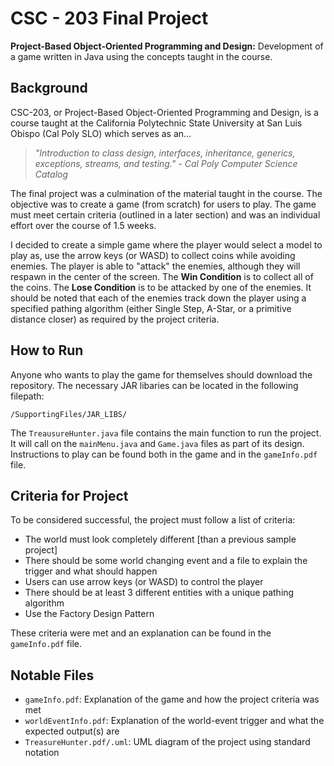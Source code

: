 # **CSC - 203 Final Project**
**Project-Based Object-Oriented Programming and Design:** Development of a game written in Java using the concepts taught in the course.

## **Background**
CSC-203, or Project-Based Object-Oriented Programming and Design, is a course taught at the California Polytechnic State University at San Luis Obispo (Cal Poly SLO) which serves as an...
> *"Introduction to class design, interfaces, inheritance, generics, exceptions, streams, and testing." - Cal Poly Computer Science Catalog*

The final project was a culmination of the material taught in the course. The objective was to create a game (from scratch) for users to play. The game must meet certain criteria (outlined in a later section) and was an individual effort over the course of 1.5 weeks.

I decided to create a simple game where the player would select a model to play as, use the arrow keys (or WASD) to collect coins while avoiding enemies. The player is able to "attack" the enemies, although they will respawn in the center of the screen. The **Win Condition** is to collect all of the coins. The **Lose Condition** is to be attacked by one of the enemies. It should be noted that each of the enemies track down the player using a specified pathing algorithm (either Single Step, A-Star, or a primitive distance closer) as required by the project criteria. 

## **How to Run**
Anyone who wants to play the game for themselves should download the repository. The necessary JAR libaries can be located in the following filepath:
```
/SupportingFiles/JAR_LIBS/
```
The ``TreausureHunter.java`` file contains the main function to run the project. It will call on the ``mainMenu.java`` and ``Game.java`` files as part of its design. Instructions to play can be found both in the game and in the ``gameInfo.pdf`` file.

## **Criteria for Project**
To be considered successful, the project must follow a list of criteria:
* The world must look completely different [than a previous sample project]
* There should be some world changing event and a file to explain the trigger and what should happen
* Users can use arrow keys (or WASD) to control the player
* There should be at least 3 different entities with a unique pathing algorithm
* Use the Factory Design Pattern

These criteria were met and an explanation can be found in the ``gameInfo.pdf`` file.

## **Notable Files**
* ``gameInfo.pdf``: Explanation of the game and how the project criteria was met
* ``worldEventInfo.pdf``: Explanation of the world-event trigger and what the expected output(s) are
* ``TreasureHunter.pdf/.uml``: UML diagram of the project using standard notation